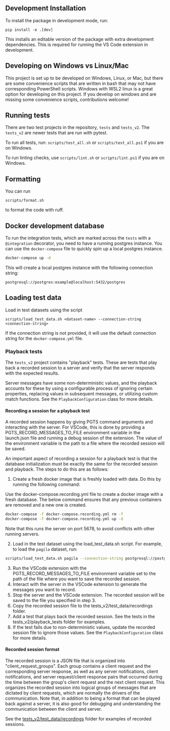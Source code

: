 ## Development Installation

To install the package in development mode, run:

    pip install -e .[dev]

This installs an editable version of the package with extra development dependencies.
This is required for running the VS Code extension in development.

## Developing on Windows vs Linux/Mac

This project is set up to be developed on Windows, Linux, or Mac, but there are some convenience scripts
that are written in bash that may not have corresponding PowerShell scripts. Windows with WSL2 linux
is a great option for developing on this project. If you develop on windows and are missing
some convenience scripts, contributions welcome!

## Running tests

There are two test projects in the repository, `tests` and `tests_v2`.
The `tests_v2` are newer tests that are run with pytest.

To run all tests, run: `scripts/test_all.sh` or `scripts/test_all.ps1` if you are on Windows.

To run linting checks, use `scripts/lint.sh` or `scripts/lint.ps1` if you are on Windows.

## Formatting

You can run

```
scripts/format.sh
```

to format the code with ruff.

## Docker development database

To run the integration tests, which are marked across the `tests` with a `@integration` decorator, you need to have a running postgres instance.
You can use the `docker-compose` file to quickly spin up a local postgres instance.

```bash
docker-compose up -d
```
This will create a local postgres instance with the following connection string:

```
postgresql://postgres:example@localhost:5432/postgres
```

## Loading test data

Load in test datasets using the script

```
scripts/load_test_data.sh <dataset-name> --connection-string <connection-string>
```

If the connection string is not provided, it will use the default connection string for the 
`docker-compose.yml` file.

### Playback tests

The `tests_v2` project contains "playback" tests. These are tests that play back a recorded session to a server and verify
that the server responds with the expected results.

Server messages have some non-deterministic values, and the playback accounts for these by using a configurable process of
ignoring certain properties, replacing values in subsequent messages, or utilizing custom match functions. See the
`PlaybackConfiguration` class for more details.

#### Recording a session for a playback test

A recorded session happens by giving PGTS command arguments and interacting with the server. For VSCode, this is done by
providing a PGTS_RECORD_MESSAGES_TO_FILE environment variable in the launch.json file and running a debug session of the extension.
The value of the environment variable is the path to a file where the recorded session will be saved.

An important aspect of recording a session for a playback test is that the database initialization must be exactly the same for the
recorded session and playback. The steps to do this are as follows:

1. Create a fresh docker image that is freshly loaded with data. Do this by running the following command:

Use the docker-compose.recording.yml file to create a docker image with a fresh database. The below
command ensures that any previous containers are removed and a new one is created.

```bash
docker-compose -f docker-compose.recording.yml rm -f  
docker-compose -f docker-compose.recording.yml up -d
```

Note that this runs the server on port 5678, to avoid conflicts with other running servers.

2. Load in the test dataset using the load_test_data.sh script. For example, to load the `pagila` dataset, run:

```bash
scripts/load_test_data.sh pagila --connection-string postgresql://postgres:example@localhost:5678/postgres
```

3. Run the VSCode extension with the PGTS_RECORD_MESSAGES_TO_FILE environment variable set to the path of the file where you want to save the recorded session.
4. Interact with the server in the VSCode extension to generate the messages you want to record.
5. Stop the server and the VSCode extension. The recorded session will be saved to the file you specified in step 3.
6. Copy the recorded session file to the tests_v2/test_data/recordings folder.
7. Add a test that plays back the recorded session. See the tests in the tests_v2/playback_tests folder for examples.
8. If the test fails due to non-deterministic values, update the recorded session file to ignore those values. See the `PlaybackConfiguration` class for more details.

#### Recorded session format

The recorded session is a JSON file that is organized into "client_request_groups". Each group contains a client request and the corresponding server response,
as well as any server notifications, client notifications, and server request/client response pairs that occurred during the time between the group's client request
and the next client request. This organizes the recorded session into logical groups of messages that are dictated by client requests, which are normally the drivers
of the communication. Note that, in addition to being a format that can be played back against a server, it is also good for debugging and understanding the communication between the client and server.

See the [tests_v2/test_data/recordings](tests_v2/test_data/recordings) folder for examples of recorded sessions.
